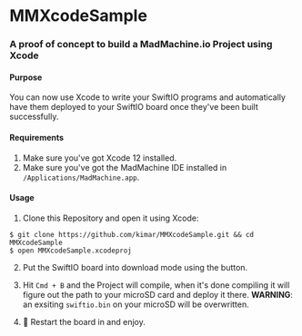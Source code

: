 # MMXcodeSample

### A proof of concept to build a MadMachine.io Project using Xcode

#### Purpose

You can now use Xcode to write your SwiftIO programs and automatically have them deployed to your SwiftIO board once they've been built successfully.

#### Requirements

1. Make sure you've got Xcode 12 installed.
2. Make sure you've got the MadMachine IDE installed in `/Applications/MadMachine.app`.

#### Usage

1. Clone this Repository and open it using Xcode:

```
$ git clone https://github.com/kimar/MMXcodeSample.git && cd MMXcodeSample
$ open MMXcodeSample.xcodeproj
```

2. Put the SwiftIO board into download mode using the button.

3. Hit `Cmd + B` and the Project will compile, when it's done compiling it will figure out the path to your microSD card and deploy it there. **WARNING**: an exsiting `swiftio.bin` on your microSD will be overwritten.

4. 🎉 Restart the board in and enjoy.
